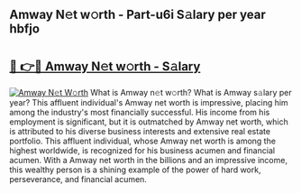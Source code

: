 ## Amway N𝚎t w𝚘rth - Part-u6i S𝚊lary per year hbfjo

# <h2><a href="http://gc1zhz.nevu.top/?p=Amway">🔗 👉🔴 Amway N𝚎t w𝚘rth - S𝚊lary</a></h2>

[![Amway N𝚎t W𝚘rth](https://i.imgur.com/Oavwk0R.jpeg)](http://gc1zhz.nevu.top/?p=Amway)
What is Amway n𝚎t w𝚘rth? What is Amway s𝚊lary per year?
This affluent individual's Amway net worth is impressive, placing him among the industry's most financially successful. His income from his employment is significant, but it is outmatched by Amway net worth, which is attributed to his diverse business interests and extensive real estate portfolio. This affluent individual, whose Amway net worth is among the highest worldwide, is recognized for his business acumen and financial acumen. With a Amway net worth in the billions and an impressive income, this wealthy person is a shining example of the power of hard work, perseverance, and financial acumen.

